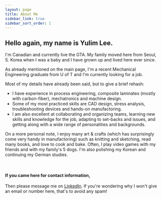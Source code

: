 ```yaml
---
layout: page
title: About Me
sidebar_link: true
sidebar_sort_order: 1
---
```


## Hello again, my name is Yulim Lee. 

I'm Canadian and currently live the GTA. My family moved here from Seoul, S. Korea when I was a baby and I have grown up and lived here ever since.

As already mentioned on the main page, I'm a recent Mechanical Engineering graduate from U of T and I'm currently looking for a job.

Most of my details have already been said, but to give a brief rehash:
* I have experience in process engineering, composite laminates (mostly with carbon-fiber), mechatronics and machine design. 
* Some of my most practiced skills are CAD design, stress analysis, troubleshooting devices and hands-on manufactoring. 
* I am also excellent at collaborating and organizing teams, learning new skills and knowledge for the job, adapting to set-backs and issues, and getting along with a wide range of personalities and backgrounds.

On a more personal note, I enjoy many art & crafts (which has surprisingly come very handy in manufactoring) such as knitting and sketching, read many books, and love to cook and bake. Often, I play video games with my friends and with my family's 5 dogs. I'm also polishing my Korean and continuing my German studies.

<p>&nbsp;</p> 

#### If you came here for contact information,

Then please message me on [LinkedIn](https://www.linkedin.com/in/leeyulim/). If you're wondering why I won't give an email or number here, that's to avoid any spam! 
